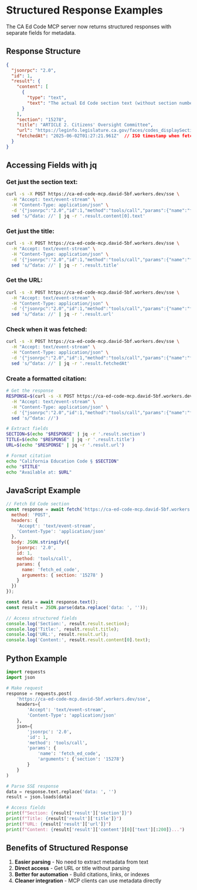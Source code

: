 # Structured Response Examples

The CA Ed Code MCP server now returns structured responses with separate fields for metadata.

## Response Structure

```json
{
  "jsonrpc": "2.0",
  "id": 1,
  "result": {
    "content": [
      {
        "type": "text",
        "text": "The actual Ed Code section text (without section number prefix)..."
      }
    ],
    "section": "15278",
    "title": "ARTICLE 2. Citizens' Oversight Committee",
    "url": "https://leginfo.legislature.ca.gov/faces/codes_displaySection.xhtml?sectionNum=15278.&lawCode=EDC",
    "fetchedAt": "2025-06-02T01:27:21.961Z"  // ISO timestamp when fetched from CA website
  }
}
```

## Accessing Fields with jq

### Get just the section text:
```bash
curl -s -X POST https://ca-ed-code-mcp.david-5bf.workers.dev/sse \
  -H "Accept: text/event-stream" \
  -H "Content-Type: application/json" \
  -d '{"jsonrpc":"2.0","id":1,"method":"tools/call","params":{"name":"fetch_ed_code","arguments":{"section":"15278"}}}' | \
  sed 's/^data: //' | jq -r '.result.content[0].text'
```

### Get just the title:
```bash
curl -s -X POST https://ca-ed-code-mcp.david-5bf.workers.dev/sse \
  -H "Accept: text/event-stream" \
  -H "Content-Type: application/json" \
  -d '{"jsonrpc":"2.0","id":1,"method":"tools/call","params":{"name":"fetch_ed_code","arguments":{"section":"15278"}}}' | \
  sed 's/^data: //' | jq -r '.result.title'
```

### Get the URL:
```bash
curl -s -X POST https://ca-ed-code-mcp.david-5bf.workers.dev/sse \
  -H "Accept: text/event-stream" \
  -H "Content-Type: application/json" \
  -d '{"jsonrpc":"2.0","id":1,"method":"tools/call","params":{"name":"fetch_ed_code","arguments":{"section":"15278"}}}' | \
  sed 's/^data: //' | jq -r '.result.url'
```

### Check when it was fetched:
```bash
curl -s -X POST https://ca-ed-code-mcp.david-5bf.workers.dev/sse \
  -H "Accept: text/event-stream" \
  -H "Content-Type: application/json" \
  -d '{"jsonrpc":"2.0","id":1,"method":"tools/call","params":{"name":"fetch_ed_code","arguments":{"section":"15278"}}}' | \
  sed 's/^data: //' | jq -r '.result.fetchedAt'
```

### Create a formatted citation:
```bash
# Get the response
RESPONSE=$(curl -s -X POST https://ca-ed-code-mcp.david-5bf.workers.dev/sse \
  -H "Accept: text/event-stream" \
  -H "Content-Type: application/json" \
  -d '{"jsonrpc":"2.0","id":1,"method":"tools/call","params":{"name":"fetch_ed_code","arguments":{"section":"15278"}}}' | \
  sed 's/^data: //')

# Extract fields
SECTION=$(echo "$RESPONSE" | jq -r '.result.section')
TITLE=$(echo "$RESPONSE" | jq -r '.result.title')
URL=$(echo "$RESPONSE" | jq -r '.result.url')

# Format citation
echo "California Education Code § $SECTION"
echo "$TITLE"
echo "Available at: $URL"
```

## JavaScript Example

```javascript
// Fetch Ed Code section
const response = await fetch('https://ca-ed-code-mcp.david-5bf.workers.dev/sse', {
  method: 'POST',
  headers: {
    'Accept': 'text/event-stream',
    'Content-Type': 'application/json'
  },
  body: JSON.stringify({
    jsonrpc: '2.0',
    id: 1,
    method: 'tools/call',
    params: {
      name: 'fetch_ed_code',
      arguments: { section: '15278' }
    }
  })
});

const data = await response.text();
const result = JSON.parse(data.replace('data: ', ''));

// Access structured fields
console.log('Section:', result.result.section);
console.log('Title:', result.result.title);
console.log('URL:', result.result.url);
console.log('Content:', result.result.content[0].text);
```

## Python Example

```python
import requests
import json

# Make request
response = requests.post(
    'https://ca-ed-code-mcp.david-5bf.workers.dev/sse',
    headers={
        'Accept': 'text/event-stream',
        'Content-Type': 'application/json'
    },
    json={
        'jsonrpc': '2.0',
        'id': 1,
        'method': 'tools/call',
        'params': {
            'name': 'fetch_ed_code',
            'arguments': {'section': '15278'}
        }
    }
)

# Parse SSE response
data = response.text.replace('data: ', '')
result = json.loads(data)

# Access fields
print(f"Section: {result['result']['section']}")
print(f"Title: {result['result']['title']}")
print(f"URL: {result['result']['url']}")
print(f"Content: {result['result']['content'][0]['text'][:200]}...")
```

## Benefits of Structured Response

1. **Easier parsing** - No need to extract metadata from text
2. **Direct access** - Get URL or title without parsing
3. **Better for automation** - Build citations, links, or indexes
4. **Cleaner integration** - MCP clients can use metadata directly